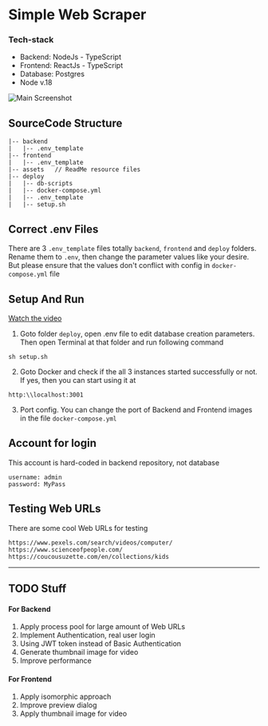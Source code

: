 # Simple Web Scraper

### Tech-stack
- Backend: NodeJs - TypeScript
- Frontend: ReactJs - TypeScript
- Database: Postgres
- Node v.18

![Main Screenshot](./assets/main-screenshot.png)

## SourceCode Structure
```
|-- backend
|   |-- .env_template 
|-- frontend
|   |-- .env_template
|-- assets   // ReadMe resource files
|-- deploy
|   |-- db-scripts
|   |-- docker-compose.yml
|   |-- .env_template
|   |-- setup.sh
```

## Correct .env Files
There are 3 `.env_template` files totally `backend`, `frontend` and `deploy` folders. 
Rename them to `.env`, then change the parameter values like your desire. But please ensure that the values don't conflict with config in `docker-compose.yml` file

## Setup And Run
[Watch the video](./assets/running-demo.mov)
1. Goto folder `deploy`, open .env file to edit database creation parameters. Then open Terminal at that folder and run following command
```
sh setup.sh
```
2. Goto Docker and check if the all 3 instances started successfully or not. If yes, then you can start using it at
```
http:\\localhost:3001
```
3. Port config. You can change the port of Backend and Frontend images in the file `docker-compose.yml`

## Account for login
This account is hard-coded in backend repository, not database
```
username: admin
password: MyPass
```

## Testing Web URLs
There are some cool Web URLs for testing
```
https://www.pexels.com/search/videos/computer/
https://www.scienceofpeople.com/
https://coucousuzette.com/en/collections/kids
```

--------------------------------
## TODO Stuff
#### For Backend
1. Apply process pool for large amount of Web URLs
2. Implement Authentication, real user login
3. Using JWT token instead of Basic Authentication
4. Generate thumbnail image for video
5. Improve performance
   
#### For Frontend
1. Apply isomorphic approach
2. Improve preview dialog 
3. Apply thumbnail image for video

 
